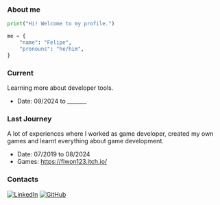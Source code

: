 ### About me

```python
print("Hi! Welcome to my profile.")

me = {
    "name": "Felipe",
    "pronouns": "he/him",
}
```

### Current
Learning more about developer tools.

* Date: 09/2024 to _______


### Last Journey
A lot of experiences where I worked as game developer, created my own games and learnt everything about game development.

* Date:  07/2019 to 08/2024 
* Games: https://fiwon123.itch.io/


### Contacts
[![LinkedIn](https://img.shields.io/badge/linkedin-%230077B5.svg?style=for-the-badge&logo=linkedin&logoSize=auto&logoColor=white)](https://www.linkedin.com/in/felipeinoue/) [![GitHub](https://img.shields.io/badge/github-%23121011.svg?style=for-the-badge&logo=github&logoColor=white)](https://github.com/fiwon123)
